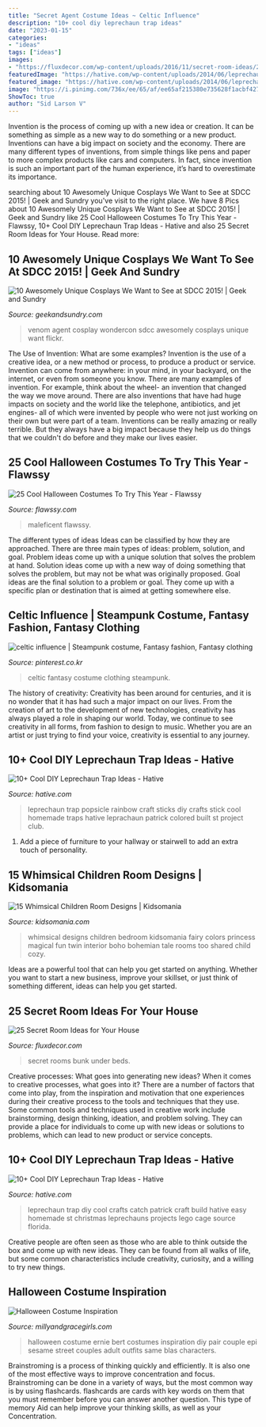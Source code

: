 ```yaml
---
title: "Secret Agent Costume Ideas ~ Celtic Influence"
description: "10+ cool diy leprechaun trap ideas"
date: "2023-01-15"
categories:
- "ideas"
tags: ["ideas"]
images:
- "https://fluxdecor.com/wp-content/uploads/2016/11/secret-room-ideas/24-secret-room-ideas.jpg"
featuredImage: "https://hative.com/wp-content/uploads/2014/06/leprechaun-trap-ideas/11-leprechaun-trap-ideas.jpg"
featured_image: "https://hative.com/wp-content/uploads/2014/06/leprechaun-trap-ideas/6-leprechaun-trap-ideas.jpg"
image: "https://i.pinimg.com/736x/ee/65/af/ee65af215380e735628f1acbf4272912--celtic-gypsy.jpg"
ShowToc: true
author: "Sid Larson V"
---
```



Invention is the process of coming up with a new idea or creation. It can be something as simple as a new way to do something or a new product. Inventions can have a big impact on society and the economy. There are many different types of inventions, from simple things like pens and paper to more complex products like cars and computers. In fact, since invention is such an important part of the human experience, it’s hard to overestimate its importance.

	

		
searching about 10 Awesomely Unique Cosplays We Want to See at SDCC 2015! | Geek and Sundry you've visit to the right place. We have 8 Pics about 10 Awesomely Unique Cosplays We Want to See at SDCC 2015! | Geek and Sundry like 25 Cool Halloween Costumes To Try This Year - Flawssy, 10+ Cool DIY Leprechaun Trap Ideas - Hative and also 25 Secret Room Ideas for Your House. Read more:
		
    
## 10 Awesomely Unique Cosplays We Want To See At SDCC 2015! | Geek And Sundry

<img loading=lazy src="https://geekandsundry.com/wp-content/uploads/2015/06/agent-venom-e1433845525453.jpg" onerror="this.onerror=null;this.src='https://tse2.mm.bing.net/th?id=OIP.1kfaLjdYTX4RUtMsyZCkxgHaJ3&amp;pid=15.1';" alt="10 Awesomely Unique Cosplays We Want to See at SDCC 2015! | Geek and Sundry">

_Source: geekandsundry.com_

>venom agent cosplay wondercon sdcc awesomely cosplays unique want flickr. 

	

The Use of Invention: What are some examples?
Invention is the use of a creative idea, or a new method or process, to produce a product or service. Invention can come from anywhere: in your mind, in your backyard, on the internet, or even from someone you know. 
There are many examples of invention. For example, think about the wheel- an invention that changed the way we move around. There are also inventions that have had huge impacts on society and the world like the telephone, antibiotics, and jet engines- all of which were invented by people who were not just working on their own but were part of a team. 
Inventions can be really amazing or really terrible. But they always have a big impact because they help us do things that we couldn't do before and they make our lives easier.

    
## 25 Cool Halloween Costumes To Try This Year - Flawssy

<img loading=lazy src="https://www.flawssy.com/wp-content/uploads/2016/05/young-maleficent-costume.jpg" onerror="this.onerror=null;this.src='https://tse3.mm.bing.net/th?id=OIP.iHuP_34gY9fk9cN7GAxnmgHaLH&amp;pid=15.1';" alt="25 Cool Halloween Costumes To Try This Year - Flawssy">

_Source: flawssy.com_

>maleficent flawssy. 

	

The different types of ideas
Ideas can be classified by how they are approached. There are three main types of ideas: problem, solution, and goal. Problem ideas come up with a unique solution that solves the problem at hand. Solution ideas come up with a new way of doing something that solves the problem, but may not be what was originally proposed. Goal ideas are the final solution to a problem or goal. They come up with a specific plan or destination that is aimed at getting somewhere else.

    
## Celtic Influence | Steampunk Costume, Fantasy Fashion, Fantasy Clothing

<img loading=lazy src="https://i.pinimg.com/736x/ee/65/af/ee65af215380e735628f1acbf4272912--celtic-gypsy.jpg" onerror="this.onerror=null;this.src='https://tse3.mm.bing.net/th?id=OIP.f_k4vw1AEhIcNrWNSO41vAHaNB&amp;pid=15.1';" alt="celtic influence | Steampunk costume, Fantasy fashion, Fantasy clothing">

_Source: pinterest.co.kr_

>celtic fantasy costume clothing steampunk. 

	

The history of creativity:
Creativity has been around for centuries, and it is no wonder that it has had such a major impact on our lives. From the creation of art to the development of new technologies, creativity has always played a role in shaping our world. Today, we continue to see creativity in all forms, from fashion to design to music. Whether you are an artist or just trying to find your voice, creativity is essential to any journey.

    
## 10+ Cool DIY Leprechaun Trap Ideas - Hative

<img loading=lazy src="https://hative.com/wp-content/uploads/2014/06/leprechaun-trap-ideas/6-leprechaun-trap-ideas.jpg" onerror="this.onerror=null;this.src='https://tse1.mm.bing.net/th?id=OIP.6LKFXCNAerh8BNdo_iqdmQHaKH&amp;pid=15.1';" alt="10+ Cool DIY Leprechaun Trap Ideas - Hative">

_Source: hative.com_

>leprechaun trap popsicle rainbow craft sticks diy crafts stick cool homemade traps hative leprachaun patrick colored built st project club. 

	

1. Add a piece of furniture to your hallway or stairwell to add an extra touch of personality.

    
## 15 Whimsical Children Room Designs | Kidsomania

<img loading=lazy src="http://www.kidsomania.com/photos/Whimsical-Children-Room-Designs-14.jpg" onerror="this.onerror=null;this.src='https://tse4.mm.bing.net/th?id=OIP.ZoehBtdvQW5Wt2E_NcO-1gHaKl&amp;pid=15.1';" alt="15 Whimsical Children Room Designs | Kidsomania">

_Source: kidsomania.com_

>whimsical designs children bedroom kidsomania fairy colors princess magical fun twin interior boho bohemian tale rooms too shared child cozy. 

	

Ideas are a powerful tool that can help you get started on anything. Whether you want to start a new business, improve your skillset, or just think of something different, ideas can help you get started.

    
## 25 Secret Room Ideas For Your House

<img loading=lazy src="https://fluxdecor.com/wp-content/uploads/2016/11/secret-room-ideas/24-secret-room-ideas.jpg" onerror="this.onerror=null;this.src='https://tse2.mm.bing.net/th?id=OIP.iixoOueVcQoC5sJJcn0p8wHaL1&amp;pid=15.1';" alt="25 Secret Room Ideas for Your House">

_Source: fluxdecor.com_

>secret rooms bunk under beds. 

	

Creative processes: What goes into generating new ideas?
When it comes to creative processes, what goes into it? There are a number of factors that come into play, from the inspiration and motivation that one experiences during their creative process to the tools and techniques that they use. Some common tools and techniques used in creative work include brainstorming, design thinking, ideation, and problem solving. They can provide a place for individuals to come up with new ideas or solutions to problems, which can lead to new product or service concepts.

    
## 10+ Cool DIY Leprechaun Trap Ideas - Hative

<img loading=lazy src="https://hative.com/wp-content/uploads/2014/06/leprechaun-trap-ideas/11-leprechaun-trap-ideas.jpg" onerror="this.onerror=null;this.src='https://tse4.mm.bing.net/th?id=OIP.3JO5kcPcS9iL2H4T1Aj_ngHaJ4&amp;pid=15.1';" alt="10+ Cool DIY Leprechaun Trap Ideas - Hative">

_Source: hative.com_

>leprechaun trap diy cool crafts catch patrick craft build hative easy homemade st christmas leprechauns projects lego cage source florida. 

	

Creative people are often seen as those who are able to think outside the box and come up with new ideas. They can be found from all walks of life, but some common characteristics include creativity, curiosity, and a willing to try new things.

    
## Halloween Costume Inspiration

<img loading=lazy src="http://www.millyandgracegirls.com/wp-content/uploads/2013/09/IMG_0683.jpg" onerror="this.onerror=null;this.src='https://tse1.mm.bing.net/th?id=OIP.TIbqmKTqDpo3yZ-WvKGJlAHaJ4&amp;pid=15.1';" alt="Halloween Costume Inspiration">

_Source: millyandgracegirls.com_

>halloween costume ernie bert costumes inspiration diy pair couple epi sesame street couples adult outfits same blas characters. 

	

Brainstroming is a process of thinking quickly and efficiently. It is also one of the most effective ways to improve concentration and focus. Brainstroming can be done in a variety of ways, but the most common way is by using flashcards. flashcards are cards with key words on them that you must remember before you can answer another question. This type of memory Aid can help improve your thinking skills, as well as your Concentration.

